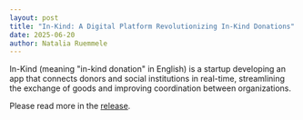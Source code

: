 ```yaml
---
layout: post
title: "In-Kind: A Digital Platform Revolutionizing In-Kind Donations"
date: 2025-06-20
author: Natalia Ruemmele
---
```


In-Kind (meaning "in-kind donation" in English) is a startup developing an app that connects donors and social institutions in real-time, streamlining the exchange of goods and improving coordination between organizations.

Please read more in the [release](https://brutkasten.com/artikel/st-poelten-ein-frauenhaus-und-zwei-gruenderinnen-die-geschichte-zu-in-kind).

